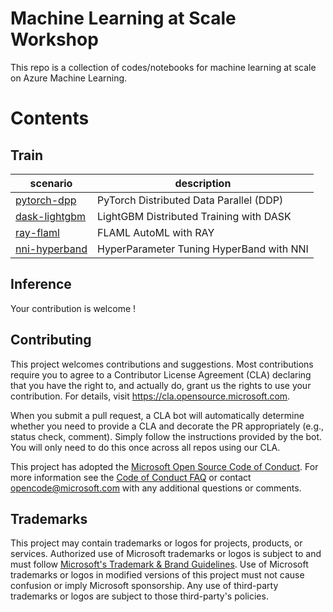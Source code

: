 # Machine Learning at Scale Workshop

This repo is a collection of codes/notebooks for machine learning at scale on Azure Machine Learning. 

# Contents

## Train

|scenario |description|
|---------|-----------|
|[pytorch-dpp]('./examples/train/pytorch-dpp')| PyTorch Distributed Data Parallel (DDP) |
|[dask-lightgbm]('./examples/train/dask-lightgbm')| LightGBM Distributed Training with DASK |
|[ray-flaml](./examples/train/ray-flaml')|FLAML AutoML with RAY|
|[nni-hyperband]('./examples/train/nni-hyperband')| HyperParameter Tuning HyperBand with NNI |

## Inference

Your contribution is welcome !




## Contributing

This project welcomes contributions and suggestions.  Most contributions require you to agree to a
Contributor License Agreement (CLA) declaring that you have the right to, and actually do, grant us
the rights to use your contribution. For details, visit https://cla.opensource.microsoft.com.

When you submit a pull request, a CLA bot will automatically determine whether you need to provide
a CLA and decorate the PR appropriately (e.g., status check, comment). Simply follow the instructions
provided by the bot. You will only need to do this once across all repos using our CLA.

This project has adopted the [Microsoft Open Source Code of Conduct](https://opensource.microsoft.com/codeofconduct/).
For more information see the [Code of Conduct FAQ](https://opensource.microsoft.com/codeofconduct/faq/) or
contact [opencode@microsoft.com](mailto:opencode@microsoft.com) with any additional questions or comments.

## Trademarks

This project may contain trademarks or logos for projects, products, or services. Authorized use of Microsoft 
trademarks or logos is subject to and must follow 
[Microsoft's Trademark & Brand Guidelines](https://www.microsoft.com/en-us/legal/intellectualproperty/trademarks/usage/general).
Use of Microsoft trademarks or logos in modified versions of this project must not cause confusion or imply Microsoft sponsorship.
Any use of third-party trademarks or logos are subject to those third-party's policies.
